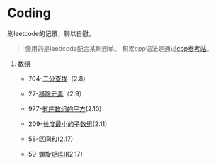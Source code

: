 # Coding
刷leetcode的记录，聊以自慰。
>使用的是leedcode配合某刷题单。
>积累cpp语法是通过[cpp参考站](https://legacy.cplusplus.com/reference/)。
1. 数组
	
	- 704-[二分查找](./数组/704-二分查找.md)（2.8）
	
	- 27-[移除元素](./数组/27-移除元素.md)（2.9）
	
	- 977-[有序数组的平方](./数组/977-有序数组的平方.md)(2.10)
	
	- 209-[长度最小的子数组](./数组/209-长度最小的子数组.md)(2.11)
	
	- 58-[区间和](./数组/58-区间和.md)(2.17)
	- 59-[螺旋矩阵II](./数组/59-螺旋矩阵II.md)(2.17)

